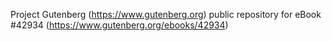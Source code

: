 Project Gutenberg (https://www.gutenberg.org) public repository for eBook #42934 (https://www.gutenberg.org/ebooks/42934)
